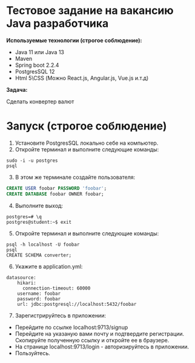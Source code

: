 # Тестовое задание на вакансию Java разработчика

**Используемые технологии (строгое соблюдение):**

- Java 11 или Java 13
- Maven
- Spring boot 2.2.4
- PostgresSQL 12
- Html 5\CSS (Можно React.js, Angular.js, Vue.js и.т.д)

**Задача:**

Сделать конвертер валют


# Запуск (cтрогое соблюдение)
 1. Установите PostgresSQL локально себе на компьютер.
 2. Откройте терминал и выполните следующие команды:
 
  ```code
  sudo -i -u postgres
  psql
  ```
 3. В этом же терминале создайте пользователя:
  ```sql
  CREATE USER foobar PASSWORD 'foobar';
  CREATE DATABASE foobar OWNER foobar;
  ```
 4. Выполните выход:
 ```code
 postgres=# \q
 postgres@student:~$ exit
 ```
 5. Откройте терминал и выполните следующие команды:
 ```
 psql -h localhost -U foobar
 psql 
 CREATE SCHEMA converter;
 ```
6. Укажите в application.yml:
```
datasource:
    hikari:
      connection-timeout: 60000
    username: foobar
    password: foobar
    url: jdbc:postgresql://localhost:5432/foobar
 ```
 7. Зарегистрируйтесь в приложении:
  - Перейдите по ссылке localhost:9713/signup
  - Перейдите на указаную вами почту и подтвердите регистрации. Скопируйте полученную ссылку и откройте ее в браузере.
  - На странице localhost:9713/login - авторизируйтесь в приложении.
  - Пользуйтесь.
